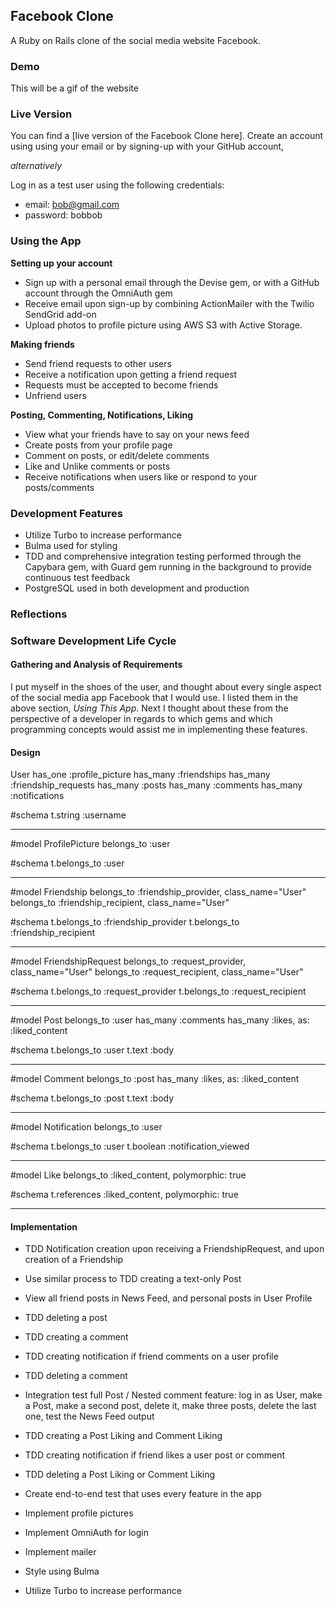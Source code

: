 ## Facebook Clone

A Ruby on Rails clone of the social media website Facebook. 

### Demo

This will be a gif of the website

### Live Version

You can find a [live version of the Facebook Clone here]. Create an account using using your email or by signing-up with your GitHub account, 

*alternatively* 

Log in as a test user using the following credentials:
- email: bob@gmail.com
- password: bobbob

### Using the App

**Setting up your account**
- Sign up with a personal email through the Devise gem, or with a GitHub account through the OmniAuth gem
- Receive email upon sign-up by combining ActionMailer with the Twilio SendGrid add-on
- Upload photos to profile picture using AWS S3 with Active Storage.

**Making friends**
- Send friend requests to other users
- Receive a notification upon getting a friend request
- Requests must be accepted to become friends
- Unfriend users

**Posting, Commenting, Notifications, Liking**
- View what your friends have to say on your news feed
- Create posts from your profile page
- Comment on posts, or edit/delete comments
- Like and Unlike comments or posts
- Receive notifications when users like or respond to your posts/comments

### Development Features
- Utilize Turbo to increase performance 
- Bulma used for styling
- TDD and comprehensive integration testing performed through the Capybara gem, with Guard gem running in the background to provide continuous test feedback
- PostgreSQL used in both development and production

### Reflections

### Software Development Life Cycle

#### Gathering and Analysis of Requirements

I put myself in the shoes of the user, and thought about every single aspect of the social media app Facebook that I would use. I listed them in the above section, *Using This App*. Next I thought about these from the perspective of a developer in regards to which gems and which programming concepts would assist me in implementing these features. 

#### Design

User
has_one :profile_picture
has_many :friendships
has_many :friendship_requests
has_many :posts
has_many :comments
has_many :notifications

#schema
t.string :username

---
#model ProfilePicture
belongs_to :user

#schema
t.belongs_to :user

---
#model Friendship
belongs_to :friendship_provider, class_name="User"
belongs_to :friendship_recipient, class_name="User"

#schema
t.belongs_to :friendship_provider
t.belongs_to :friendship_recipient

---
#model FriendshipRequest
belongs_to :request_provider, class_name="User"
belongs_to :request_recipient, class_name="User"

#schema
t.belongs_to :request_provider
t.belongs_to :request_recipient

---
#model Post
belongs_to :user
has_many :comments
has_many :likes, as: :liked_content

#schema
t.belongs_to :user
t.text :body

---
#model Comment
belongs_to :post
has_many :likes, as: :liked_content

#schema
t.belongs_to :post
t.text :body

---
#model Notification
belongs_to :user

#schema
t.belongs_to :user
t.boolean :notification_viewed

---
#model Like
belongs_to :liked_content, polymorphic: true

#schema
t.references :liked_content, polymorphic: true

---

#### Implementation

- TDD Notification creation upon receiving a FriendshipRequest, and upon creation of a Friendship

- Use similar process to TDD creating a text-only Post
- View all friend posts in News Feed, and personal posts in User Profile
- TDD deleting a post 
- TDD creating a comment
- TDD creating notification if friend comments on a user profile
- TDD deleting a comment
- Integration test full Post / Nested comment feature: log in as User, make a Post, make a second post, delete it, make three posts, delete the last one, test the News Feed output

- TDD creating a Post Liking and Comment Liking
- TDD creating notification if friend likes a user post or comment
- TDD deleting a Post Liking or Comment Liking

- Create end-to-end test that uses every feature in the app

- Implement profile pictures
- Implement OmniAuth for login
- Implement mailer
- Style using Bulma
- Utilize Turbo to increase performance
